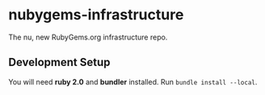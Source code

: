 # nubygems-infrastructure

The nu, new RubyGems.org infrastructure repo.

## Development Setup

You will need **ruby 2.0** and **bundler** installed. Run `bundle install --local`.
